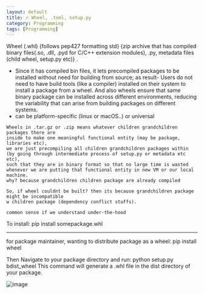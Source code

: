 ```yaml
---
layout: default
title: 🔥 Wheel, .toml, setup.py
category: Programming
tags: [Programming]
---
```


Wheel (.whl) 
{follows pep427 formatting std}
{zip archive that has compiled binary files(.so, .dll, .pyd for C/C++ extension modules), .py, metadata files (child wheel, setup.py etc)} . 
- Since it has compiled bin files, it lets precompiled packages to be installed without need for building from source; as result- Users do not need to have build tools (like a compiler) installed on their system to install a package from a wheel. And also wheels ensure that same binary package can be installed across different environments, reducing the variability that can arise from building packages on different systems.
- can be platform-specific (linux or macOS..) or universal

```
Wheels in .tar.gz or .zip means whatever children grandchildren packages there are
inside to make one meaningful functional entity (may be package, libraries etc),
we are just precompiling all children grandchildren packages within
(by going through intermediate process of setup.py or metadata etc etc),
such that they are in binary format so that no large time is wasted
whenever we are putting that functional entity in new VM or our local machine.
why? because grandchildren children package are already compiled

So, if wheel couldnt be built? then its because grandchildren package might be incompatible
w children package (dependency conflict stuffs).

common sense if we understand under-the-hood
```
To install: pip install somepackage.whl

---
for package maintainer,  wanting to distribute package as a wheel: pip install wheel

Then Navigate to your package directory and run: python setup.py bdist_wheel
This command will generate a .whl file in the dist directory of your package.

![image](https://github.com/user-attachments/assets/85188231-3c69-491c-9796-603cd2e7b645)

